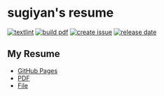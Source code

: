 # sugiyan's resume

[![textlint](https://img.shields.io/github/actions/workflow/status/sugiyan97/resume/lint-text.yml?label=textlint&logo=github&color=yellow)](https://github.com/sugiyan97/resume/actions?query=workflow%3A%22lint+text%22)
[![build pdf](https://img.shields.io/github/actions/workflow/status/sugiyan97/resume/build-pdf.yml?label=build%20pdf&logo=github)](https://github.com/sugiyan97/resume/actions?query=workflow%3A%22build+pdf%22)
[![create issue](https://img.shields.io/github/actions/workflow/status/sugiyan97/resume/create-issue.yml?label=create%20issue&logo=github&color=orange)](https://github.com/sugiyan97/resume/actions?query=workflow%3A%22create+issue%22)
[![release date](https://img.shields.io/github/release-date/sugiyan97/resume?color=blue&logo=github)](https://github.com/sugiyan97/resume/releases)


## My Resume

- [GitHub Pages](https://sugiyan97.github.io/resume/)  
- [PDF](https://github.com/sugiyan97/resume/releases)  
- [File](https://github.com/sugiyan97/resume/blob/master/docs/index.md)  
